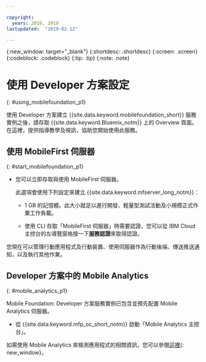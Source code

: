 ```yaml
---

copyright:
  years: 2016, 2019
lastupdated:  "2019-02-12"

---
```


{:new_window: target="_blank"}
{:shortdesc: .shortdesc}
{:screen:  .screen}
{:codeblock:  .codeblock}
{:tip: .tip}
{:note: .note}

#	使用 Developer 方案設定
{: #using_mobilefoundation_p1}

使用 Developer 方案建立 {{site.data.keyword.mobilefoundation_short}} 服務實例之後，請存取 {{site.data.keyword.Bluemix_notm}} 上的 Overview 頁面。在這裡，提供指導教學及視訊，協助您開始使用此服務。

## 使用 MobileFirst 伺服器
{: #start_mobilefoundation_p1}
* 您可以立即存取與使用 MobileFirst 伺服器。

  此選項會使用下列設定來建立 {{site.data.keyword.mfserver_long_notm}}：
  *	1 GB 的記憶體。此大小就足以進行開發、輕量型測試活動及小規模正式作業工作負載。

  * 使用 CLI 存取「MobileFirst 伺服器」時需要認證，您可以從 IBM Cloud 主控台的左導覽窗格按一下**服務認證**來取得認證。

您現在可以管理行動應用程式及行動裝置、使用伺服器作為行動後端、傳送推送通知，以及執行其他作業。

## Developer 方案中的 Mobile Analytics
{: #mobile_analytics_p1}

Mobile Foundation: Developer 方案服務實例已包含並預先配置 Mobile Analytics 伺服器。

* 從 {{site.data.keyword.mfp_oc_short_notm}} 啟動「Mobile Analytics 主控台」。

如需使用 Mobile Analytics 來檢測應用程式的相關資訊，您可以參閱[這裡](/docs/services/mobilefoundation?topic=mobilefoundation-instrument_your_app#instrument_your_app){: new_window}。

